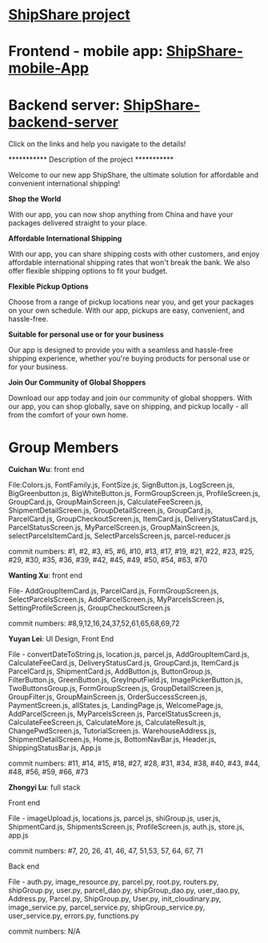 # [**ShipShare project** ](https://github.khoury.northeastern.edu/Shipshare)
# Frontend - mobile app: [**ShipShare-mobile-App**](https://github.khoury.northeastern.edu/Shipshare/ShipShare-mobile-App)
# Backend server: [**ShipShare-backend-server**](https://github.khoury.northeastern.edu/Shipshare/ShipShare-backend-server)

Click on the links and help you navigate to the details!

*********** Description of the project ***********

Welcome to our new app ShipShare, the ultimate solution for affordable and convenient international shipping! 

**Shop the World**

With our app, you can now shop anything from China and have your packages delivered straight to your place. 

**Affordable International Shipping**

With our app, you can share shipping costs with other customers, and enjoy affordable international shipping rates that won't break the bank. We also offer flexible shipping options to fit your budget.

**Flexible Pickup Options**

Choose from a range of pickup locations near you, and get your packages on your own schedule. With our app, pickups are easy, convenient, and hassle-free.

**Suitable for personal use or for your business**

Our app is designed to provide you with a seamless and hassle-free shipping experience, whether you're buying products for personal use or for your business. 

**Join Our Community of Global Shoppers**

Download our app today and join our community of global shoppers. With our app, you can shop globally, save on shipping, and pickup locally - all from the comfort of your own home.


# Group Members

**Cuichan Wu**: front end

File:Colors.js, FontFamily.js, FontSize.js, SignButton.js, LogScreen.js, BigGreenbutton.js, BigWhiteButton.js, FormGroupScreen.js, ProfileScreen.js, GroupCard.js, GroupMainScreen.js, CalculateFeeScreen.js, ShipmentDetailScreen.js, GroupDetailScreen.js, GroupCard.js, ParcelCard.js, GroupCheckoutScreen.js, ItemCard.js, DeliveryStatusCard.js, ParcelStatusScreen.js, MyParcelScreen.js, GroupMainScreen.js, selectParcelsItemCard.js, SelectParcelsScreen.js, parcel-reducer.js

commit numbers: #1, #2, #3, #5, #6, #10, #13, #17, #19, #21, #22, #23, #25, #29, #30, #35, #36, #39, #42, #45, #49, #50, #54, #63, #70

**Wanting Xu**: front end

File- AddGroupItemCard.js, ParcelCard.js, FormGroupScreen.js, SelectParcelsScreen.js, AddParcelScreen.js, MyParcelsScreen.js, SettingProfileScreen.js, GroupCheckoutScreen.js

commit numbers: #8,9,12,16,24,37,52,61,65,68,69,72


**Yuyan Lei**: UI Design, Front End

File - convertDateToString.js, location.js, parcel.js, AddGroupItemCard.js, CalculateFeeCard.js, DeliveryStatusCard.js, GroupCard.js, ItemCard.js
ParcelCard.js, ShipmentCard.js, AddButton.js, ButtonGroup.js, FilterButton.js, GreenButton.js, GreyInputField.js, ImagePickerButton.js, TwoButtonsGroup.js, FormGroupScreen.js, GroupDetailScreen.js, GroupFilter.js, GroupMainScreen.js, OrderSuccessScreen.js, PaymentScreen.js, allStates.js, LandingPage.js, WelcomePage.js, AddParcelScreen.js, MyParcelsScreen.js, ParcelStatusScreen.js, CalculateFeeScreen.js, CalculateMore.js, CalculateResult.js, ChangePwdScreen.js, TutorialScreen.js. WarehouseAddress.js, ShipmentDetailScreen.js, Home.js, BottomNavBar.js, Header.js, ShippingStatusBar.js, App.js

commit numbers: #11, #14, #15, #18, #27, #28, #31, #34, #38, #40, #43, #44, #48, #56, #59, #66, #73

**Zhongyi Lu**: full stack

Front end

File - imageUpload.js, locations.js, parcel.js, shiGroup.js, user.js, ShipmentCard.js, ShipmentsScreen.js, ProfileScreen.js, auth.js, store.js, app.js

commit numbers: #7, 20, 26, 41, 46, 47, 51,53, 57, 64, 67, 71

Back end

File - auth.py, image_resource.py, parcel.py, root.py, routers.py, shipGroup.py, user.py, parcel_dao.py, shipGroup_dao.py, user_dao.py, Address.py, Parcel.py, ShipGroup.py, User.py, init_cloudinary.py, image_service.py, parcel_service.py, shipGroup_service.py, user_service.py, errors.py, functions.py

commit numbers: N/A
